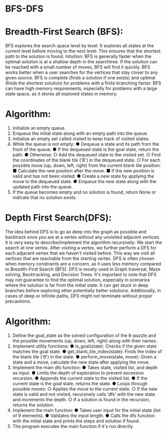 # BFS-DFS

# Breadth-First Search (BFS):
BFS explores the search space level by level. It explores all states at the current level before moving to the next level. This ensures that the shortest path to the solution is found. Intuition: BFS is generally faster when the optimal solution is at a shallow depth in the searchtree. If the solution can be reached with a small number of moves, BFS will find it quickly. BFS works better when a user searches for the vertices that stay closer to any given source. BFS is complete (finds a solution if one exists) and optimal (finds the shortest solution) for problems with a finite branching factor. BFS can have high memory requirements, especially for problems with a large state space, as it stores all explored states in memory.

# Algorithm:
1. Initialize an empty queue.
2. Enqueue the initial state along with an empty path into the queue.
3. Initialize an empty set called visited to keep track of visited states.
4. While the queue is not empty:
● Dequeue a state and its path from the front of the queue.
● If the dequeued state is the goal state, return the path.
● Otherwise:
○ Add the dequeued state to the visited set.
○ Find the coordinates of the blank tile ('B') in the dequeued state.
○ For each possible move (up, down, left, right) from the current blank tile
position:
■ Calculate the new position after the move.
■ If the new position is valid and has not been visited:
● Create a new state by applying the move to the dequeued
state.
● Enqueue the new state along with the updated path into
the queue.
5. If the queue becomes empty and no solution is found, return None or indicate that no
solution exists.

# Depth First Search(DFS):
The idea behind DFS is to go as deep into the graph as possible and backtrack once you are at a vertex without any unvisited adjacent vertices. It is very easy to describe/implement the algorithm recursively: We start the search at one vertex. After visiting a vertex, we further perform a DFS for each adjacent vertex that we haven't visited before. This way we visit all vertices that are reachable from the starting vertex. DFS is often chosen when memory constraints are a concern, as it uses less memory compared to Breadth-First Search (BFS). DFS is mostly used in Graph traversal, Maze solving, Backtracking, and Decision Trees. It's important to note that DFS may not guarantee to find the optimal solution, especially in scenarios where the solution is far from the initial state. It can get stuck in deep branches before exploring other potentially better solutions. Additionally, in cases of deep or infinite paths, DFS might not terminate without proper precautions.

# Algorithm:
1. Define the goal_state as the solved configuration of the 8-puzzle and the possible
movements (up, down, left, right) along with their names.
2. Implement utility functions:
● is_goal(state): Checks if the given state matches the goal state.
● get_blank_tile_index(state): Finds the index of the blank tile ('B') in the state.
● perform_move(state, move): Given a state and a move, calculate the new state
after applying the move.
3. Implement the main dfs function:
● Takes state, visited list, and depth as input.
● Limits the depth of exploration to prevent excessive recursion.
● Appends the current state to the visited list.
● If the current state is the goal state, returns the state.
● Loops through possible moves:
○ Applies the move to the current state.
○ If the new state is valid and not visited, recursively calls ‘dfs’ with the new
state and increments the depth.
○ If a solution is found in the recursion, returns the solution.
4. Implement the main function:
● Takes user input for the initial state (list of 9 elements).
● Validates the input length.
● Calls the dfs function with the initial state and prints the steps and solution if
found.
5. The program executes the main function if it's run directly.
